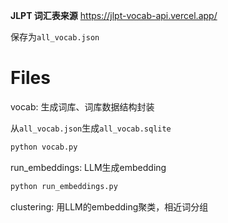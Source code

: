 

**JLPT 词汇表来源**
https://jlpt-vocab-api.vercel.app/

保存为`all_vocab.json`

# Files

vocab: 生成词库、词库数据结构封装

从`all_vocab.json`生成`all_vocab.sqlite`
``` bash
python vocab.py
```

run_embeddings: LLM生成embedding
``` bash
python run_embeddings.py
```

clustering: 用LLM的embedding聚类，相近词分组


